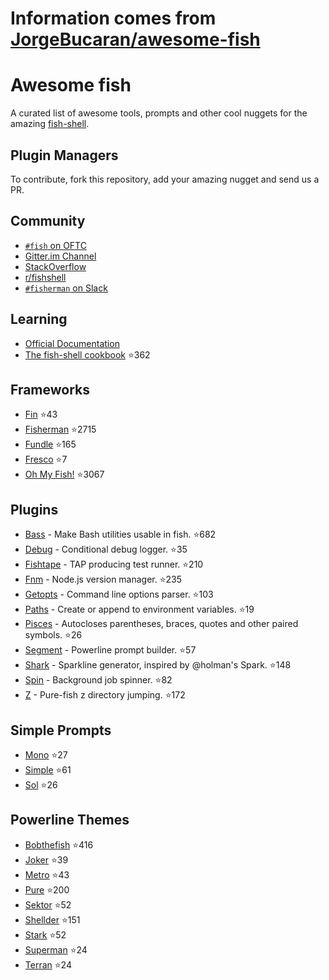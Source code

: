 # Information comes from [JorgeBucaran/awesome-fish](https://github.com/JorgeBucaran/awesome-fish)
# Awesome fish

A curated list of awesome tools, prompts and other cool nuggets for the amazing [fish-shell](https://github.com/fish-shell/fish-shell).

## Plugin Managers

To contribute, fork this repository, add your amazing nugget and send us a PR.

## Community

* [`#fish` on OFTC](https://webchat.oftc.net/?channels=fish)
* [Gitter.im Channel](https://gitter.im/fish-shell/fish-shell)
* [StackOverflow](http://stackoverflow.com/questions/tagged/fish)
* [r/fishshell](https://www.reddit.com/r/fishshell/)
* [`#fisherman` on Slack](https://fisherman-wharf.herokuapp.com)

## Learning

* [Official Documentation](http://fishshell.com/docs/current/index.html)
* [The fish-shell cookbook](https://github.com/JorgeBucaran/fish-shell-cookbook) :star:362

## Frameworks

* [Fin](https://github.com/fisherman/fin) :star:43
* [Fisherman](https://github.com/fisherman/fisherman) :star:2715
* [Fundle](https://github.com/tuvistavie/fundle) :star:165
* [Fresco](https://github.com/masa0x80/fresco) :star:7
* [Oh My Fish!](https://github.com/oh-my-fish/oh-my-fish) :star:3067

## Plugins

* [Bass](https://github.com/edc/bass) - Make Bash utilities usable in fish. :star:682
* [Debug](https://github.com/fisherman/debug) - Conditional debug logger. :star:35
* [Fishtape](https://github.com/fisherman/fishtape) - TAP producing test runner. :star:210
* [Fnm](https://github.com/fisherman/fnm) - Node.js version manager. :star:235
* [Getopts](https://github.com/fisherman/getopts) - Command line options parser. :star:103
* [Paths](https://github.com/fisherman/paths) - Create or append to environment variables. :star:19
* [Pisces](https://github.com/laughedelic/pisces) - Autocloses parentheses, braces, quotes and other paired symbols. :star:26
* [Segment](https://github.com/fisherman/segment) - Powerline prompt builder. :star:57
* [Shark](https://github.com/fisherman/shark) - Sparkline generator, inspired by @holman's Spark. :star:148
* [Spin](https://github.com/fisherman/spin) - Background job spinner. :star:82
* [Z](https://github.com/fisherman/z) - Pure-fish z directory jumping. :star:172

## Simple Prompts

* [Mono](https://github.com/fisherman/mono) :star:27
* [Simple](https://github.com/fisherman/simple) :star:61
* [Sol](https://github.com/fisherman/sol) :star:26

## Powerline Themes

* [Bobthefish](https://github.com/oh-my-fish/theme-bobthefish) :star:416
* [Joker](https://github.com/fisherman/joker) :star:39
* [Metro](https://github.com/fisherman/metro) :star:43
* [Pure](https://github.com/rafaelrinaldi/pure) :star:200
* [Sektor](https://github.com/fisherman/sektor) :star:52
* [Shellder](https://github.com/simnalamburt/shellder) :star:151
* [Stark](https://github.com/fisherman/stark) :star:52
* [Superman](https://github.com/fisherman/superman) :star:24
* [Terran](https://github.com/fisherman/terran) :star:24

